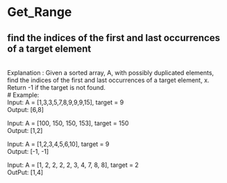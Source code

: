 # Get_Range
<h2>find the indices of the first and last occurrences of a target element</h2>
<br />
Explanation : Given a sorted array, A, with possibly duplicated elements, <br />
find the indices of the first and last occurrences of a target element, x. Return -1 if the target is not found.<br />
# Example:<br />
Input: A = [1,3,3,5,7,8,9,9,9,15], target = 9<br />
Output: [6,8]<br />

Input: A = [100, 150, 150, 153], target = 150<br />
Output: [1,2]<br />

Input: A = [1,2,3,4,5,6,10], target = 9<br />
Output: [-1, -1]<br />

Input: A = [1, 2, 2, 2, 2, 3, 4, 7, 8, 8], target = 2<br />
OutPut: [1,4]<br />
<br />
